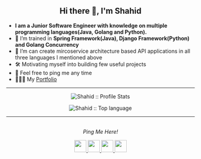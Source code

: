 <h2 align="center"> Hi there 👋, I'm Shahid </h2>

- **I am a Junior Software Engineer with knowledge on multiple programming languages(Java, Golang and Python).**
- 🔭 I’m trained in **Spring Framework(Java), Django Framework(Python) and Golang Concurrency**
- 🌱 I’m can create mircoservice architecture based API applications in all three languages I mentioned above
- 🛠 Motivating myself into building few useful projects
- 💬 Feel free to ping me any time
- 👩🏻‍💻 My [Portfolio](https://shahidshaiksk.github.io/portfolio/)

---

<p align="center">
  <img src="https://github-readme-stats.vercel.app/api?username=shahidshaiksk&show_icons=true&theme=tokyonight" alt="Shahid :: Profile Stats
"/>
</p>
<p align="center">
  <img src="https://github-readme-stats.vercel.app/api/top-langs/?username=shahidshaiksk&theme=tokyonight&layout=compact" alt="Shahid :: Top language"/>
</p>

---
<!--
<i>My Interests 🙂</i>
- Love ❤️ EDM 🎵 </li>
- 👀 Always keen to know latest Tech 📱 Updates</li>
- 🎮 I love playing FPS games</li>
- 💪 Fitness is love </li>

---
-->
<p align="center">
<br> <i> Ping Me Here! </i>
<p align="center">
<a href = "https://twitter.com/shahidshaiksk/">
  <img height="32" width="32" src="https://www.vectorlogo.zone/logos/twitter/twitter-tile.svg" /> </a>
<a href = "https://www.linkedin.com/in/shahidshaiksk/">
  <img height="32" width="32" src="https://www.vectorlogo.zone/logos/linkedin/linkedin-icon.svg" /> </a>
<a href = "https://www.instagram.com/shahidshaiksk/">
  <img height="32" width="32" src="https://www.vectorlogo.zone/logos/instagram/instagram-tile.svg" /> </a>
<a href = "https://www.facebook.com/shahidshaiksk/">
  <img height="32" width="32" src="https://www.vectorlogo.zone/logos/facebook/facebook-tile.svg" /> </a>
</a>
</p>
